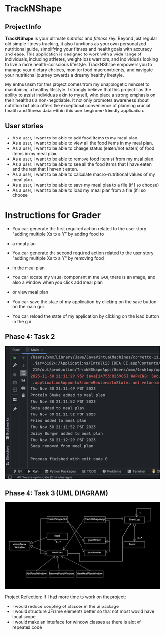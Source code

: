 # TrackNShape

## Project Info

**TrackNShape** is your ultimate *nutrition* and *fitness* key. Beyond just regular old simple fitness tracking, it also
functions as your own personalized nutritional guide, simplifying your fitness and health goals with accuracy and ease. 
This application is designed to work with a wide range of individuals, including athletes, weight-loss warriors, and 
individuals looking to live a more health-conscious lifestyle. TrackNShape empowers you to manage your dietary choices, 
monitor food macronutrients, and navigate your nutritional journey towards a dreamy healthy lifestyle.

My enthusiasm for this project comes from my unapologetic mindset to maintaining a healthy lifestyle. I strongly believe
that this project has the ability to assist individuals akin to myself, who place a strong emphasis on their health as a
non-negotiable. It not only promotes awareness about nutrition but also offers the exceptional convenience of planning 
crucial health and fitness data within this user beginner-friendly application.

## User stories

- As a user, I want to be able to add food items to my meal plan.
- As a user, I want to be able to view all the food items in my meal plan.
- As a user, I want to be able to change status (eaten/not eaten) of food items in my meal plan.
- As a user, I want to be able to remove food item(s) from my meal plan.
- As a user, I want to be able to see all the food items that I have eaten and the rest that I haven't eaten.
- As a user, I want to be able to calculate macro-nutritional values of my meal plan.
- As a user, I want to be able to save my meal plan to a file (if I so choose)
- As a user, I want to be able to load my meal plan from a file (if I so choose)

# Instructions for Grader

- You can generate the first required action related to the user story "adding multiple Xs to a Y" by adding food to 
- a meal plan 

- You can generate the second required action related to the user story "adding multiple Xs to a Y" by removing food
- in the meal plan

- You can locate my visual component in the GUI, there is an image, and also a window when you click add meal plan 
- or view meal plan

- You can save the state of my application by clicking on the save button on the main gui
- You can reload the state of my application by clicking on the load button in the gui

## Phase 4: Task 2

![](EventLogRepresentativeSample.png)

## Phase 4: Task 3 (UML DIAGRAM)
![](UML_Diagram.png)

Project Reflection:
If I had more time to work on the project: 
- I would reduce coupling of classes in the ui package
- I would structure JFrame elements better so that not most would have local scope
- I would make an interface for window classes as there is alot of repeated code